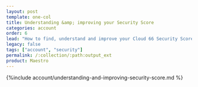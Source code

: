 ```yaml
---
layout: post
template: one-col
title: Understanding &amp; improving your Security Score
categories: account
order: 6
lead: "How to find, understand and improve your Cloud 66 Security Score"
legacy: false
tags: ["account", "security"]
permalink: /:collection/:path:output_ext
product: Maestro
---
```


{%include account/understanding-and-improving-security-score.md %}
